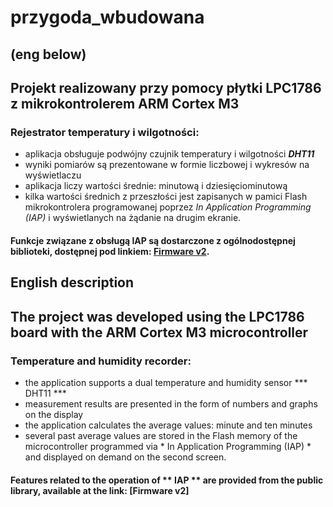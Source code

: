 # przygoda_wbudowana
## (eng below)
## Projekt realizowany przy pomocy płytki LPC1786 z mikrokontrolerem ARM Cortex M3

### Rejestrator temperatury i wilgotności:
- aplikacja obsługuje podwójny czujnik temperatury i wilgotności ***DHT11***
- wyniki pomiarów są prezentowane w formie liczbowej i wykresów na wyświetlaczu
- aplikacja liczy wartości średnie: minutową i dziesięciominutową
- kilka wartości średnich z przeszłości jest zapisanych w pamici Flash mikrokontrolera programowanej poprzez *In Application Programming (IAP)* i wyświetlanych na żądanie na drugim ekranie.

#### Funkcje związane z obsługą **IAP** są dostarczone z ogólnodostępnej biblioteki, dostępnej pod linkiem: [Firmware v2](https://github.com/ciaa/firmware_v2/tree/master/modules/lpc4337_m0/chip?fbclid=IwAR1Ff6qp_C65uYhZHZHFnJ-I0UVIhBOzcH_O-9MIg0_ZHXMGwxBFBQyllgA).

## English description
## The project was developed using the LPC1786 board with the ARM Cortex M3 microcontroller

### Temperature and humidity recorder:
- the application supports a dual temperature and humidity sensor *** DHT11 ***
- measurement results are presented in the form of numbers and graphs on the display
- the application calculates the average values: minute and ten minutes
- several past average values are stored in the Flash memory of the microcontroller programmed via * In Application Programming (IAP) * and displayed on demand on the second screen.

#### Features related to the operation of ** IAP ** are provided from the public library, available at the link: [Firmware v2]
